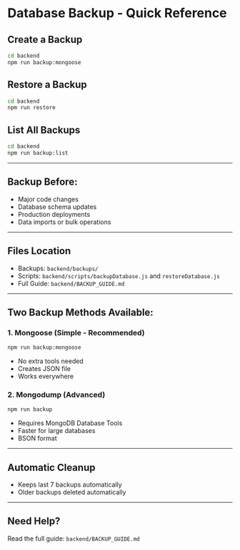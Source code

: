 # Database Backup - Quick Reference

## Create a Backup

```bash
cd backend
npm run backup:mongoose
```

## Restore a Backup

```bash
cd backend
npm run restore
```

## List All Backups

```bash
cd backend
npm run backup:list
```

---

## Backup Before:
- Major code changes
- Database schema updates
- Production deployments
- Data imports or bulk operations

---

## Files Location
- Backups: `backend/backups/`
- Scripts: `backend/scripts/backupDatabase.js` and `restoreDatabase.js`
- Full Guide: `backend/BACKUP_GUIDE.md`

---

## Two Backup Methods Available:

### 1. Mongoose (Simple - Recommended)
```bash
npm run backup:mongoose
```
- No extra tools needed
- Creates JSON file
- Works everywhere

### 2. Mongodump (Advanced)
```bash
npm run backup
```
- Requires MongoDB Database Tools
- Faster for large databases
- BSON format

---

## Automatic Cleanup
- Keeps last 7 backups automatically
- Older backups deleted automatically

---

## Need Help?
Read the full guide: `backend/BACKUP_GUIDE.md`
